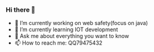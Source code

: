 ### Hi there 👋

- 🔭 I’m currently working on web safety(focus on java)
- 🌱 I’m currently learning IOT development
- 💬 Ask me about everything you want to know
- 📫 How to reach me: QQ79475432

